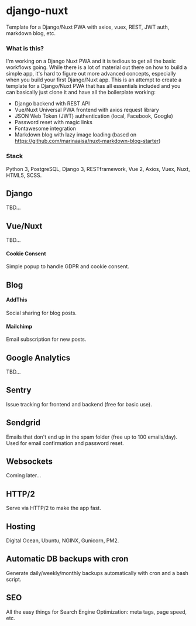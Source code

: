 # django-nuxt
Template for a Django/Nuxt PWA with axios, vuex, REST, JWT auth, markdown blog, etc.

### What is this?
I'm working on a Django Nuxt PWA and it is tedious to get all the basic workflows going. While there is a lot of material out there on how to build a simple app, it's hard to figure out more advanced concepts, especially when you build your first Django/Nuxt app. This is an attempt to create a template for a Django/Nuxt PWA that has all essentials included and you can basically just clone it and have all the boilerplate working:

- Django backend with REST API
- Vue/Nuxt Universal PWA frontend with axios request library
- JSON Web Token (JWT) authentication (local, Facebook, Google)
- Password reset with magic links
- Fontawesome integration
- Markdown blog with lazy image loading (based on https://github.com/marinaaisa/nuxt-markdown-blog-starter)

### Stack 
Python 3, PostgreSQL, Django 3, RESTframework, Vue 2, Axios, Vuex, Nuxt, HTML5, SCSS.

## Django

TBD...

## Vue/Nuxt

TBD...

#### Cookie Consent

Simple popup to handle GDPR and cookie consent.

## Blog 

#### AddThis

Social sharing for blog posts.

#### Mailchimp

Email subscription for new posts.

## Google Analytics

TBD...

## Sentry

Issue tracking for frontend and backend (free for basic use).

## Sendgrid

Emails that don't end up in the spam folder (free up to 100 emails/day). Used for email confirmation and password reset.

## Websockets

Coming later...

## HTTP/2

Serve via HTTP/2 to make the app fast.

## Hosting

Digital Ocean, Ubuntu, NGINX, Gunicorn, PM2.

## Automatic DB backups with cron

Generate daily/weekly/monthly backups automatically with cron and a bash script.

## SEO

All the easy things for Search Engine Optimization: meta tags, page speed, etc.
